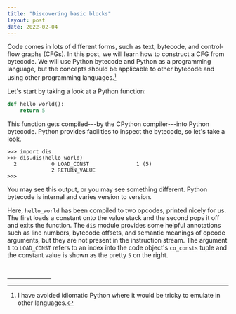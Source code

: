 ```yaml
---
title: "Discovering basic blocks"
layout: post
date: 2022-02-04
---
```


Code comes in lots of different forms, such as text, bytecode, and control-flow
graphs (CFGs). In this post, we will learn how to construct a CFG from
bytecode. We will use Python bytecode and Python as a programming language,
but the concepts should be applicable to other bytecode and using other
programming languages.[^idiomatic]

[^idiomatic]: I have avoided idiomatic Python where it would be tricky to
    emulate in other languages.

Let's start by taking a look at a Python function:

```python
def hello_world():
    return 5
```

This function gets compiled---by the CPython compiler---into Python bytecode.
Python provides facilities to inspect the bytecode, so let's take a look.
```
>>> import dis
>>> dis.dis(hello_world)
  2           0 LOAD_CONST               1 (5)
              2 RETURN_VALUE
>>>
```

You may see this output, or you may see something different. Python bytecode is
internal and varies version to version.

Here, `hello_world` has been compiled to two opcodes, printed nicely for us.
The first loads a constant onto the value stack and the second pops it off and
exits the function. The `dis` module provides some helpful annotations such as
line numbers, bytecode offsets, and semantic meanings of opcode arguments, but
they are not present in the instruction stream. The argument `1` to
`LOAD_CONST` refers to an index into the code object's `co_consts` tuple and
the constant value is shown as the pretty `5` on the right.

<br />
<hr style="width: 100px;" />
<!-- Footnotes -->
